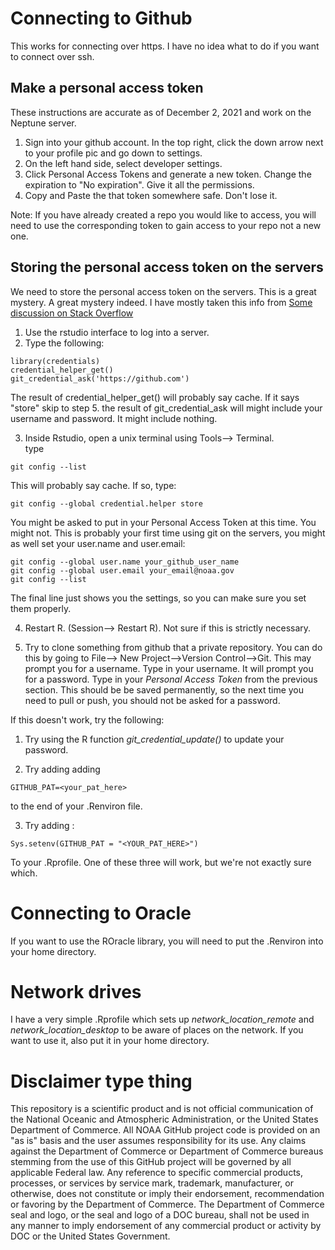 # Connecting to Github

This works for connecting over https. I have no idea what to do if you want to connect over ssh.

## Make a personal access token
These instructions are accurate as of December 2, 2021 and work on the Neptune server.

1. Sign into your github account.  In the top right, click the down arrow next to your profile pic and go down to settings.
2. On the left hand side, select developer settings.
3. Click Personal Access Tokens and generate a new token.  Change the expiration to "No expiration". Give it all the permissions.  
4. Copy and Paste the that token somewhere safe.  Don't lose it. 

Note: If you have already created a repo you would like to access, you will need to use the corresponding token to gain access to your repo not a new one. 

## Storing the personal access token on the servers
We need to store the personal access token on the servers. This is a great mystery. A great mystery indeed.  I have mostly taken this info from [Some discussion on Stack Overflow](https://stackoverflow.com/questions/46645843/where-to-store-my-git-personal-access-token)

1. Use the rstudio interface to log into a server.
2.  Type the following:


```
library(credentials)
credential_helper_get()
git_credential_ask('https://github.com')
```

The result of credential_helper_get() will probably say cache.  If it says "store" skip to step 5.
the result of git_credential_ask will might include your username and password.  It might include nothing.  

3.  Inside Rstudio, open a unix terminal using Tools--> Terminal.  
type
```
git config --list
```

This will probably say cache.  If so, type:

```
git config --global credential.helper store
``` 

You might be asked to put in your Personal Access Token at this time. You might not.  This is probably your first time using git on the servers, you might as well set your user.name and user.email:

```
git config --global user.name your_github_user_name
git config --global user.email your_email@noaa.gov
git config --list
```

The final line just shows you the settings, so you can make sure you set them properly.

4.  Restart R. (Session--> Restart R). Not sure if this is strictly necessary.

5.  Try to clone something from github that a private repository. You can do this by going to File--> New Project-->Version Control-->Git. This may prompt you for a username. Type in your username. It will prompt you for a password.  Type in your *Personal Access Token* from the previous section.  This should be be saved permanently, so the next time you need to pull or push, you should not be asked for a password.

If this doesn't work, try the following:

1. Try using the R function *git_credential_update()* to update your password.

2. Try adding adding 
```
GITHUB_PAT=<your_pat_here>
```
to the end of your .Renviron file.

3.  Try adding :
```
Sys.setenv(GITHUB_PAT = "<YOUR_PAT_HERE>")
```
To your .Rprofile.  One of these three will work, but we're not exactly sure which.

# Connecting to Oracle

If you want to use the ROracle library, you will need to put the .Renviron into your home directory.  

# Network drives

I have a very simple .Rprofile which sets up *network_location_remote* and *network_location_desktop* to be aware of places on the network.  If you want to use it, also put it in your home directory. 

# Disclaimer type thing
This repository is a scientific product and is not official communication of the National Oceanic and Atmospheric Administration, or the United States Department of Commerce. All NOAA GitHub project code is provided on an "as is" basis and the user assumes responsibility for its use. Any claims against the Department of Commerce or Department of Commerce bureaus stemming from the use of this GitHub project will be governed by all applicable Federal law. Any reference to specific commercial products, processes, or services by service mark, trademark, manufacturer, or otherwise, does not constitute or imply their endorsement, recommendation or favoring by the Department of Commerce. The Department of Commerce seal and logo, or the seal and logo of a DOC bureau, shall not be used in any manner to imply endorsement of any commercial product or activity by DOC or the United States Government.
